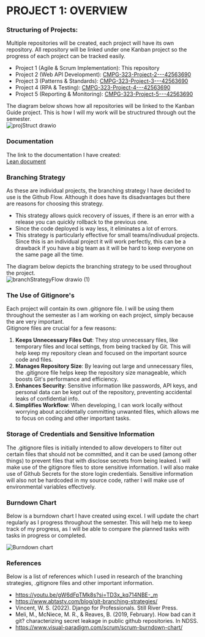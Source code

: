 # PROJECT 1: OVERVIEW

### Structuring of Projects:
Multiple repositories will be created, each project will have its own repository. All repository will be linked under one Kanban project so the progress of each project can be tracked easily.

- Project 1 (Agile & Scrum Implementation): This repository  
- Project 2 (Web API Development): [CMPG-323-Project-2---42563690 ](https://github.com/BonnieSibisi08/CMPG-323-Project-2---42563690)  
- Project 3 (Patterns & Standards): [CMPG-323-Project-3---42563690 ](https://github.com/BonnieSibisi08/CMPG-323-Project-3---42563690)   
- Project 4 (RPA & Testing): [CMPG-323-Project-4---42563690 ](https://github.com/BonnieSibisi08/CMPG-323-Project-4---42563690)   
- Project 5 (Reporting & Monitoring): [CMPG-323-Project-5---42563690 ](https://github.com/BonnieSibisi08/CMPG-323-Project-5---42563690)   

The diagram below shows how all repositories will be linked to the Kanban Guide project. This is how I will my work will be structrured through out the semester.  
![projStruct drawio](https://github.com/user-attachments/assets/a360aba5-27bd-4c83-916c-d8f22320e70f)    

### Documentation
The link to the documentation I have created:  
[Lean document](https://docs.google.com/document/d/1UF9rpYQHOIypGd4BshBgNmWwu8SEWhkD/edit?usp=sharing&ouid=104985369547771360207&rtpof=true&sd=true)  

### Branching Strategy
As these are individual projects, the branching strategy I have decided to use is the Github Flow. Although it does have its disadvantages but there are reasons for choosing this strategy.  
- This strategy allows quick recovery of issues, if there is an error with a release you can quickly rollback to the previous one.  
- Since the code deployed is way less, it eliminates a lot of errors.  
- This strategy is particularly effective for small teams/indivudual projects. Since this is an individual project it will work perfectly, this can be a drawback if you have a big team as it will be hard to keep everyone on the same page all the time.

The diagram below depicts the branching strategy to be used throughout the project.  
![branchStrategyFlow drawio (1)](https://github.com/user-attachments/assets/83eabb72-6746-4d25-b961-19b8c57b300f)   

### The Use of Gitignore's
Each project will contain its own .gitignore file. I will be using them throughout the semester as I am working on each project, simply because the are very important.  
Gitignore files are crucial for a few reasons:

1. **Keeps Unnecessary Files Out**: They stop unnecessary files, like temporary files and local settings, from being tracked by Git. This will help keep my repository clean and focused on the important source code and files.
2. **Manages Repository Size**: By leaving out large and unnecessary files, the .gitignore file helps keep the repository size manageable, which boosts Git's performance and efficiency.
3. **Enhances Security**: Sensitive information like passwords, API keys, and personal data can be kept out of the repository, preventing accidental leaks of confidential info.
4. **Simplifies Workflow**: When developing, I can work locally without worrying about accidentally committing unwanted files, which allows me to focus on coding and other important tasks.  

### Storage of Credentials and Sensitive Information
The .gitignore files is initially intended to allow developers to filter out certain files that should not be committed, and it can be used (among other things) to prevent files that with disclose secrets from being leaked. I will make use of the gitignore files to store sensitive information. I will also make use of Github Secrets for the store login credentials. Sensitive information will also not be hardcoded in my source code, rather I will make use of environmental variables effectively.

### Burndown Chart
Below is a burndown chart I have created using excel. I will update the chart regularly as I progress throughout the semester. This will help me to keep track of my progress, as I will be able to compare the planned tasks with tasks in progress or completed.  

![Burndown chart](https://github.com/user-attachments/assets/386c6810-e283-48a8-9a22-c732629c175d)  

### References
Below is a list of references which I used in research of the branching strategies, .gitignore files and other important information.

- https://youtu.be/gW6dFpTMk8s?si=TD3x_kq714NBE-_m
- https://www.abtasty.com/blog/git-branching-strategies/
- Vincent, W. S. (2022). Django for Professionals. Still River Press.
- Meli, M., McNiece, M. R., & Reaves, B. (2019, February). How bad can it git? characterizing secret leakage in public github repositories. In NDSS.
- https://www.visual-paradigm.com/scrum/scrum-burndown-chart/  
